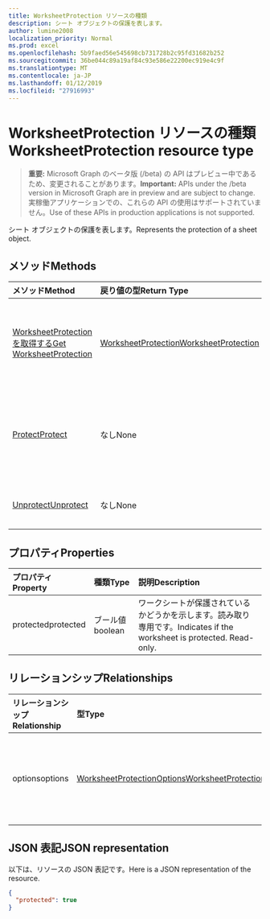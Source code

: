 ```yaml
---
title: WorksheetProtection リソースの種類
description: シート オブジェクトの保護を表します。
author: lumine2008
localization_priority: Normal
ms.prod: excel
ms.openlocfilehash: 5b9faed56e545698cb731728b2c95fd31682b252
ms.sourcegitcommit: 36be044c89a19af84c93e586e22200ec919e4c9f
ms.translationtype: MT
ms.contentlocale: ja-JP
ms.lasthandoff: 01/12/2019
ms.locfileid: "27916993"
---
```

# <a name="worksheetprotection-resource-type"></a><span data-ttu-id="d621a-103">WorksheetProtection リソースの種類</span><span class="sxs-lookup"><span data-stu-id="d621a-103">WorksheetProtection resource type</span></span>

> <span data-ttu-id="d621a-104">**重要:** Microsoft Graph のベータ版 (/beta) の API はプレビュー中であるため、変更されることがあります。</span><span class="sxs-lookup"><span data-stu-id="d621a-104">**Important:** APIs under the /beta version in Microsoft Graph are in preview and are subject to change.</span></span> <span data-ttu-id="d621a-105">実稼働アプリケーションでの、これらの API の使用はサポートされていません。</span><span class="sxs-lookup"><span data-stu-id="d621a-105">Use of these APIs in production applications is not supported.</span></span>

<span data-ttu-id="d621a-106">シート オブジェクトの保護を表します。</span><span class="sxs-lookup"><span data-stu-id="d621a-106">Represents the protection of a sheet object.</span></span>


## <a name="methods"></a><span data-ttu-id="d621a-107">メソッド</span><span class="sxs-lookup"><span data-stu-id="d621a-107">Methods</span></span>

| <span data-ttu-id="d621a-108">メソッド</span><span class="sxs-lookup"><span data-stu-id="d621a-108">Method</span></span>           | <span data-ttu-id="d621a-109">戻り値の型</span><span class="sxs-lookup"><span data-stu-id="d621a-109">Return Type</span></span>    |<span data-ttu-id="d621a-110">説明</span><span class="sxs-lookup"><span data-stu-id="d621a-110">Description</span></span>|
|:---------------|:--------|:----------|
|[<span data-ttu-id="d621a-111">WorksheetProtection を取得する</span><span class="sxs-lookup"><span data-stu-id="d621a-111">Get WorksheetProtection</span></span>](../api/worksheetprotection-get.md) | [<span data-ttu-id="d621a-112">WorksheetProtection</span><span class="sxs-lookup"><span data-stu-id="d621a-112">WorksheetProtection</span></span>](worksheetprotection.md) |<span data-ttu-id="d621a-113">worksheetProtection オブジェクトのプロパティと関係を読み取ります。</span><span class="sxs-lookup"><span data-stu-id="d621a-113">Read properties and relationships of worksheetProtection object.</span></span>|
|[<span data-ttu-id="d621a-114">Protect</span><span class="sxs-lookup"><span data-stu-id="d621a-114">Protect</span></span>](../api/worksheetprotection-protect.md)|<span data-ttu-id="d621a-115">なし</span><span class="sxs-lookup"><span data-stu-id="d621a-115">None</span></span>|<span data-ttu-id="d621a-p102">ワークシートを保護します。ワークシートが保護されている場合はスローします。</span><span class="sxs-lookup"><span data-stu-id="d621a-p102">Protect a worksheet. It throws if the worksheet has been protected.</span></span>|
|[<span data-ttu-id="d621a-118">Unprotect</span><span class="sxs-lookup"><span data-stu-id="d621a-118">Unprotect</span></span>](../api/worksheetprotection-unprotect.md)|<span data-ttu-id="d621a-119">なし</span><span class="sxs-lookup"><span data-stu-id="d621a-119">None</span></span>|<span data-ttu-id="d621a-120">ワークシートの保護を解除します。</span><span class="sxs-lookup"><span data-stu-id="d621a-120">Unprotect a worksheet</span></span>|

## <a name="properties"></a><span data-ttu-id="d621a-121">プロパティ</span><span class="sxs-lookup"><span data-stu-id="d621a-121">Properties</span></span>
| <span data-ttu-id="d621a-122">プロパティ</span><span class="sxs-lookup"><span data-stu-id="d621a-122">Property</span></span>     | <span data-ttu-id="d621a-123">種類</span><span class="sxs-lookup"><span data-stu-id="d621a-123">Type</span></span>   |<span data-ttu-id="d621a-124">説明</span><span class="sxs-lookup"><span data-stu-id="d621a-124">Description</span></span>|
|:---------------|:--------|:----------|
|<span data-ttu-id="d621a-125">protected</span><span class="sxs-lookup"><span data-stu-id="d621a-125">protected</span></span>|<span data-ttu-id="d621a-126">ブール値</span><span class="sxs-lookup"><span data-stu-id="d621a-126">boolean</span></span>|<span data-ttu-id="d621a-p103">ワークシートが保護されているかどうかを示します。読み取り専用です。</span><span class="sxs-lookup"><span data-stu-id="d621a-p103">Indicates if the worksheet is protected.  Read-only.</span></span>|

## <a name="relationships"></a><span data-ttu-id="d621a-129">リレーションシップ</span><span class="sxs-lookup"><span data-stu-id="d621a-129">Relationships</span></span>
| <span data-ttu-id="d621a-130">リレーションシップ</span><span class="sxs-lookup"><span data-stu-id="d621a-130">Relationship</span></span> | <span data-ttu-id="d621a-131">型</span><span class="sxs-lookup"><span data-stu-id="d621a-131">Type</span></span>   |<span data-ttu-id="d621a-132">説明</span><span class="sxs-lookup"><span data-stu-id="d621a-132">Description</span></span>|
|:---------------|:--------|:----------|
|<span data-ttu-id="d621a-133">options</span><span class="sxs-lookup"><span data-stu-id="d621a-133">options</span></span>|[<span data-ttu-id="d621a-134">WorksheetProtectionOptions</span><span class="sxs-lookup"><span data-stu-id="d621a-134">WorksheetProtectionOptions</span></span>](worksheetprotectionoptions.md)|<span data-ttu-id="d621a-p104">シートの保護のオプション。読み取り専用。</span><span class="sxs-lookup"><span data-stu-id="d621a-p104">Sheet protection options. Read-only.</span></span>|

## <a name="json-representation"></a><span data-ttu-id="d621a-137">JSON 表記</span><span class="sxs-lookup"><span data-stu-id="d621a-137">JSON representation</span></span>

<span data-ttu-id="d621a-138">以下は、リソースの JSON 表記です。</span><span class="sxs-lookup"><span data-stu-id="d621a-138">Here is a JSON representation of the resource.</span></span>

<!-- {
  "blockType": "resource",
  "optionalProperties": [

  ],
  "@odata.type": "microsoft.graph.worksheetProtection"
}-->

```json
{
  "protected": true
}

```

<!-- uuid: 8fcb5dbc-d5aa-4681-8e31-b001d5168d79
2015-10-25 14:57:30 UTC -->
<!-- {
  "type": "#page.annotation",
  "description": "WorksheetProtection resource",
  "keywords": "",
  "section": "documentation",
  "tocPath": ""
}-->
